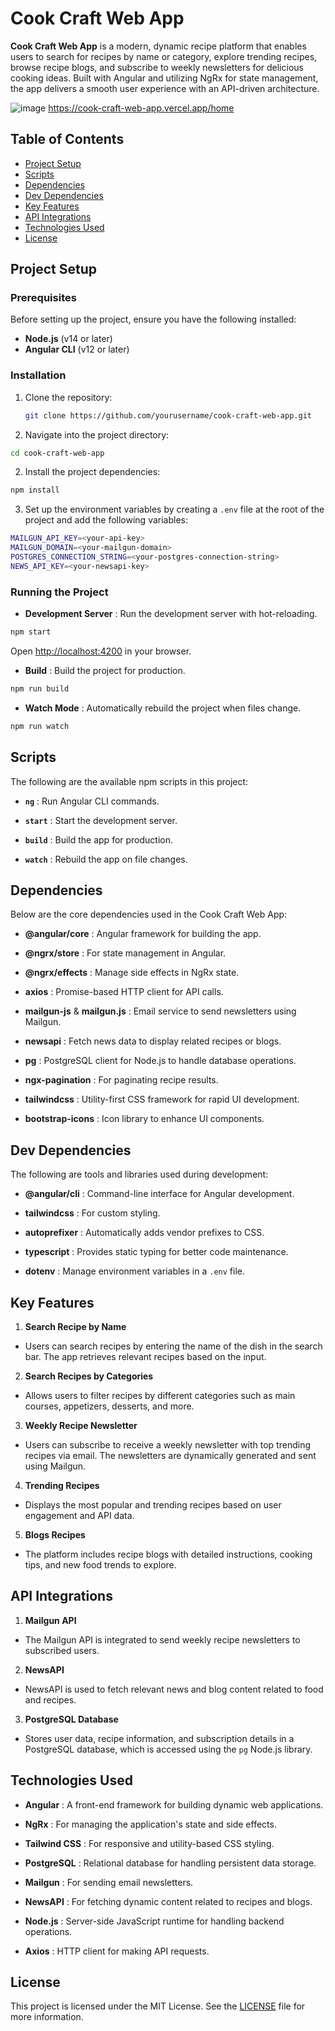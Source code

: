 # Cook Craft Web App

**Cook Craft Web App** is a modern, dynamic recipe platform that enables users to search for recipes by name or category, explore trending recipes, browse recipe blogs, and subscribe to weekly newsletters for delicious cooking ideas. Built with Angular and utilizing NgRx for state management, the app delivers a smooth user experience with an API-driven architecture.

![image](https://github.com/user-attachments/assets/a8024926-dc9a-419b-9a2b-c23ef5df01dc)
https://cook-craft-web-app.vercel.app/home


## Table of Contents
- [Project Setup](#project-setup)
- [Scripts](#scripts)
- [Dependencies](#dependencies)
- [Dev Dependencies](#dev-dependencies)
- [Key Features](#key-features)
- [API Integrations](#api-integrations)
- [Technologies Used](#technologies-used)
- [License](#license)

## Project Setup

### Prerequisites
Before setting up the project, ensure you have the following installed:
- **Node.js** (v14 or later)
- **Angular CLI** (v12 or later)

### Installation

1. Clone the repository:
   ```bash
   git clone https://github.com/yourusername/cook-craft-web-app.git
    ```
 
1. Navigate into the project directory:


```bash
cd cook-craft-web-app
```
 
2. Install the project dependencies:


```bash
npm install
```
 
3. Set up the environment variables by creating a `.env` file at the root of the project and add the following variables:

```bash
MAILGUN_API_KEY=<your-api-key>
MAILGUN_DOMAIN=<your-mailgun-domain>
POSTGRES_CONNECTION_STRING=<your-postgres-connection-string>
NEWS_API_KEY=<your-newsapi-key>
```

### Running the Project 
 
- **Development Server** : Run the development server with hot-reloading.

```bash
npm start
```
Open [http://localhost:4200]()  in your browser.
 
- **Build** : Build the project for production.

```bash
npm run build
```
 
- **Watch Mode** : Automatically rebuild the project when files change.

```bash
npm run watch
```

## Scripts 

The following are the available npm scripts in this project:
 
- **`ng`** : Run Angular CLI commands.
 
- **`start`** : Start the development server.
 
- **`build`** : Build the app for production.
 
- **`watch`** : Rebuild the app on file changes.

## Dependencies 

Below are the core dependencies used in the Cook Craft Web App:
 
- **@angular/core** : Angular framework for building the app.
 
- **@ngrx/store** : For state management in Angular.
 
- **@ngrx/effects** : Manage side effects in NgRx state.
 
- **axios** : Promise-based HTTP client for API calls.
 
- **mailgun-js**  & **mailgun.js** : Email service to send newsletters using Mailgun.
 
- **newsapi** : Fetch news data to display related recipes or blogs.
 
- **pg** : PostgreSQL client for Node.js to handle database operations.
 
- **ngx-pagination** : For paginating recipe results.
 
- **tailwindcss** : Utility-first CSS framework for rapid UI development.
 
- **bootstrap-icons** : Icon library to enhance UI components.

## Dev Dependencies 

The following are tools and libraries used during development:
 
- **@angular/cli** : Command-line interface for Angular development.
 
- **tailwindcss** : For custom styling.
 
- **autoprefixer** : Automatically adds vendor prefixes to CSS.
 
- **typescript** : Provides static typing for better code maintenance.
 
- **dotenv** : Manage environment variables in a `.env` file.

## Key Features 
1. **Search Recipe by Name** 
- Users can search recipes by entering the name of the dish in the search bar. The app retrieves relevant recipes based on the input.
2. **Search Recipes by Categories** 
- Allows users to filter recipes by different categories such as main courses, appetizers, desserts, and more.
3. **Weekly Recipe Newsletter** 
- Users can subscribe to receive a weekly newsletter with top trending recipes via email. The newsletters are dynamically generated and sent using Mailgun.
4. **Trending Recipes** 
- Displays the most popular and trending recipes based on user engagement and API data.
5. **Blogs Recipes** 
- The platform includes recipe blogs with detailed instructions, cooking tips, and new food trends to explore.

## API Integrations 
 
1. **Mailgun API** 
  - The Mailgun API is integrated to send weekly recipe newsletters to subscribed users.
 
2. **NewsAPI** 
  - NewsAPI is used to fetch relevant news and blog content related to food and recipes.
 
3. **PostgreSQL Database**  
  - Stores user data, recipe information, and subscription details in a PostgreSQL database, which is accessed using the `pg` Node.js library.

## Technologies Used 
 
- **Angular** : A front-end framework for building dynamic web applications.
 
- **NgRx** : For managing the application's state and side effects.
 
- **Tailwind CSS** : For responsive and utility-based CSS styling.
 
- **PostgreSQL** : Relational database for handling persistent data storage.
 
- **Mailgun** : For sending email newsletters.
 
- **NewsAPI** : For fetching dynamic content related to recipes and blogs.
 
- **Node.js** : Server-side JavaScript runtime for handling backend operations.
 
- **Axios** : HTTP client for making API requests.

## License 
This project is licensed under the MIT License. See the [LICENSE]()  file for more information.
